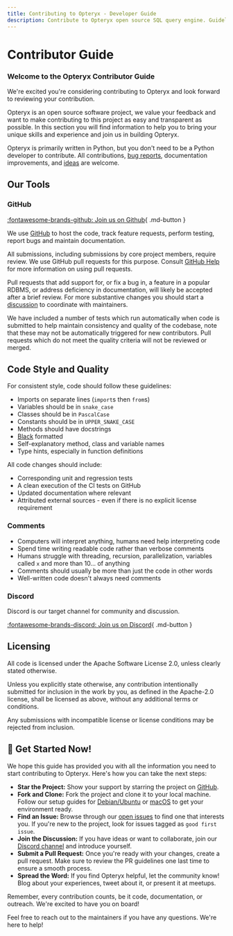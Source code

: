 ```yaml
---
title: Contributing to Opteryx - Developer Guide
description: Contribute to Opteryx open source SQL query engine. Guidelines for pull requests, testing, documentation, and community participation.
---
```


# Contributor Guide

### Welcome to the Opteryx Contributor Guide

We're excited you're considering contributing to Opteryx and look forward to reviewing your contribution. 

Opteryx is an open source software project, we value your feedback and want to make contributing to this project as easy and transparent as possible. In this section you will find information to help you to bring your unique skills and experience and join us in building Opteryx.

Opteryx is primarily written in Python, but you don't need to be a Python developer to contribute. All contributions, [bug reports](https://github.com/mabel-dev/opteryx/issues/new/choose), documentation improvements, and [ideas](https://github.com/mabel-dev/opteryx/discussions) are welcome.

## Our Tools

### GitHub

[:fontawesome-brands-github: Join us on Github](https://github.com/mabel-dev/opteryx){ .md-button }

We use [GitHub](https://github.com/mabel-dev/opteryx) to host the code, track feature requests, perform testing, report bugs and maintain documentation.

All submissions, including submissions by core project members, require review. We use GitHub pull requests for this purpose. Consult [GitHub Help](https://docs.github.com/en/github/collaborating-with-issues-and-pull-requests/about-pull-requests) for more information on using pull requests. 

Pull requests that add support for, or fix a bug in, a feature in a popular RDBMS, or address deficiency in documentation, will likely be accepted after a brief review. For more substantive changes you should start a [discussion](https://github.com/mabel-dev/opteryx/discussions) to coordinate with maintainers.

We have included a number of tests which run automatically when code is submitted to help maintain consistency and quality of the codebase, note that these may not be automatically triggered for new contributors. Pull requests which do not meet the quality criteria will not be reviewed or merged.

## Code Style and Quality

For consistent style, code should follow these guidelines:

- Imports on separate lines (`import`s then `from`s)
- Variables should be in `snake_case`
- Classes should be in `PascalCase`
- Constants should be in `UPPER_SNAKE_CASE`
- Methods should have docstrings
- [Black](https://github.com/psf/black) formatted
- Self-explanatory method, class and variable names
- Type hints, especially in function definitions

All code changes should include:

- Corresponding unit and regression tests
- A clean execution of the CI tests on GitHub
- Updated documentation where relevant
- Attributed external sources - even if there is no explicit license requirement

### Comments

- Computers will interpret anything, humans need help interpreting code
- Spend time writing readable code rather than verbose comments
- Humans struggle with threading, recursion, parallelization, variables called `x` and more than 10... of anything
- Comments should usually be more than just the code in other words
- Well-written code doesn't always need comments

### Discord

Discord is our target channel for community and discussion.

[:fontawesome-brands-discord: Join us on Discord](https://discord.gg/qpv2tr989x){ .md-button }

## Licensing

All code is licensed under the Apache Software License 2.0, unless clearly stated otherwise.

Unless you explicitly state otherwise, any contribution intentionally submitted for inclusion in the work by you, as defined in the Apache-2.0 license, shall be licensed as above, without any additional terms or conditions.

Any submissions with incompatible license or license conditions may be rejected from inclusion.

## 🚀 Get Started Now!

We hope this guide has provided you with all the information you need to start contributing to Opteryx. Here's how you can take the next steps:

- **Star the Project:** Show your support by starring the project on [GitHub](https://github.com/mabel-dev/opteryx).
- **Fork and Clone:** Fork the project and clone it to your local machine. Follow our setup guides for [Debian/Ubuntu](set-up-guides/debian.md) or [macOS](set-up-guides/macos.md) to get your environment ready.
- **Find an Issue:** Browse through our [open issues](https://github.com/mabel-dev/opteryx/issues) to find one that interests you. If you're new to the project, look for issues tagged as `good first issue`.
- **Join the Discussion:** If you have ideas or want to collaborate, join our [Discord channel](https://discord.gg/qpv2tr989x) and introduce yourself.
- **Submit a Pull Request:** Once you're ready with your changes, create a pull request. Make sure to review the PR guidelines one last time to ensure a smooth process.
- **Spread the Word:** If you find Opteryx helpful, let the community know! Blog about your experiences, tweet about it, or present it at meetups.

Remember, every contribution counts, be it code, documentation, or outreach. We're excited to have you on board!

Feel free to reach out to the maintainers if you have any questions. We're here to help!
